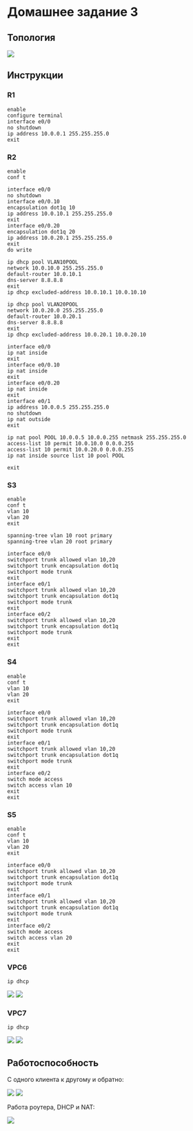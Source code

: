 # Домашнее задание 3
## Топология 
![](src/pics/topology.png)

## Инструкции
### R1
```
enable
configure terminal 
interface e0/0
no shutdown
ip address 10.0.0.1 255.255.255.0
exit
```
### R2
```
enable
conf t

interface e0/0
no shutdown
interface e0/0.10
encapsulation dot1q 10   
ip address 10.0.10.1 255.255.255.0
exit
interface e0/0.20
encapsulation dot1q 20   
ip address 10.0.20.1 255.255.255.0
exit
do write

ip dhcp pool VLAN10POOL
network 10.0.10.0 255.255.255.0
default-router 10.0.10.1
dns-server 8.8.8.8
exit
ip dhcp excluded-address 10.0.10.1 10.0.10.10

ip dhcp pool VLAN20POOL
network 10.0.20.0 255.255.255.0
default-router 10.0.20.1
dns-server 8.8.8.8
exit
ip dhcp excluded-address 10.0.20.1 10.0.20.10

interface e0/0
ip nat inside
exit
interface e0/0.10
ip nat inside
exit
interface e0/0.20
ip nat inside
exit
interface e0/1
ip address 10.0.0.5 255.255.255.0
no shutdown
ip nat outside
exit

ip nat pool POOL 10.0.0.5 10.0.0.255 netmask 255.255.255.0
access-list 10 permit 10.0.10.0 0.0.0.255
access-list 10 permit 10.0.20.0 0.0.0.255
ip nat inside source list 10 pool POOL

exit
```

### S3
```
enable
conf t
vlan 10
vlan 20
exit

spanning-tree vlan 10 root primary
spanning-tree vlan 20 root primary

interface e0/0
switchport trunk allowed vlan 10,20
switchport trunk encapsulation dot1q
switchport mode trunk
exit
interface e0/1
switchport trunk allowed vlan 10,20
switchport trunk encapsulation dot1q
switchport mode trunk
exit
interface e0/2
switchport trunk allowed vlan 10,20
switchport trunk encapsulation dot1q
switchport mode trunk
exit
exit
```
### S4
```
enable
conf t
vlan 10
vlan 20
exit

interface e0/0
switchport trunk allowed vlan 10,20
switchport trunk encapsulation dot1q
switchport mode trunk
exit
interface e0/1
switchport trunk allowed vlan 10,20
switchport trunk encapsulation dot1q
switchport mode trunk
exit
interface e0/2
switch mode access
switch access vlan 10
exit
exit
```
### S5
```
enable
conf t
vlan 10
vlan 20
exit

interface e0/0
switchport trunk allowed vlan 10,20
switchport trunk encapsulation dot1q
switchport mode trunk
exit
interface e0/1
switchport trunk allowed vlan 10,20
switchport trunk encapsulation dot1q
switchport mode trunk
exit
interface e0/2
switch mode access
switch access vlan 20
exit
exit
```

### VPC6
```
ip dhcp
```
![](src/pics/v1.png)
![](src/pics/ip1.png)

### VPC7
```
ip dhcp
```
![](src/pics/v2.png)
![](src/pics/ip2.png)

## Работоспособность

С одного клиента к другому и обратно:

![](src/pics/ping1.png)
![](src/pics/ping2.png)

Работа роутера, DHCP и NAT:

![](src/pics/trans.png)
